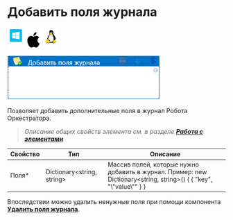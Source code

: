 # Добавить поля журнала

![](<../../../.gitbook/assets/image (100) (1) (1) (1) (1) (2) (220).png>)

![](<../../../.gitbook/assets/Добавить поля журнала.png>)

Позволяет добавить дополнительные поля в журнал Робота Оркестратора.

> _Описание общих свойств элемента см. в разделе_ [_**Работа с элементами**_](https://docs.primo-rpa.ru/primo-rpa/primo-studio/process/elements)

| Свойство | Тип                         | Описание        |
| -------- | --------------------------- | --------------- |
| Поля\*   | Dictionary<string, string> | Массив полей, которые нужно добавить в журнал. Пример: new Dictionary<string, string>() { { "key", "\\"value\\"" } } |

Впоследствии можно удалить ненужные поля при помощи компонента [**Удалить поля журнала**](https://docs.primo-rpa.ru/primo-rpa/g_elements/osnovnye-elementy/els_dialogs/el_dialogs_removefields).

